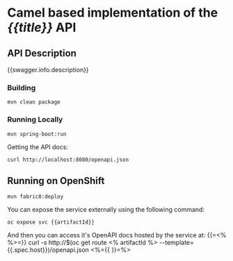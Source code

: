 # Camel based implementation of the _{{title}}_ API

## API Description ##
{{swagger.info.description}}

### Building

    mvn clean package

### Running Locally

    mvn spring-boot:run

Getting the API docs:

    curl http://localhost:8080/openapi.json

## Running on OpenShift

    mvn fabric8:deploy

You can expose the service externally using the following command:

    oc expose svc {{artifactId}}

And then you can access it's OpenAPI docs hosted by the service at:
{{=<% %>=}}
    curl -s http://$(oc get route <% artifactId %> --template={{.spec.host}})/openapi.json
<%={{ }}=%>